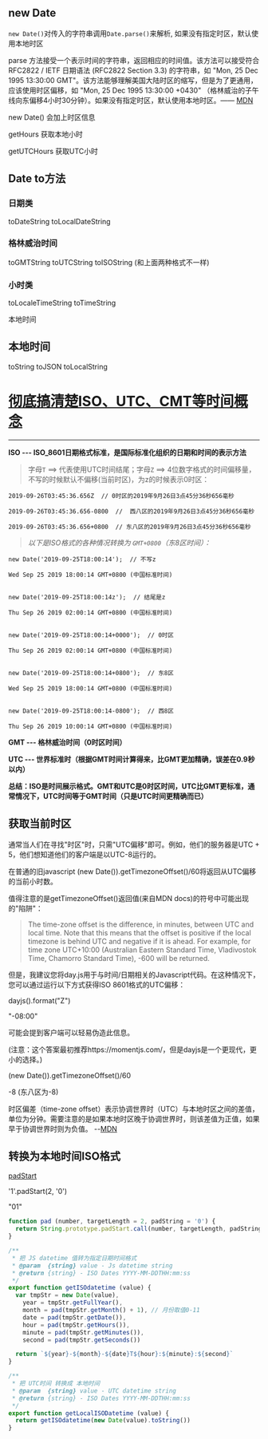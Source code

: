 ## new Date

`new Date()`对传入的字符串调用`Date.parse()`来解析, 如果没有指定时区，默认使用本地时区



parse 方法接受一个表示时间的字符串，返回相应的时间值。该方法可以接受符合 RFC2822 / IETF 日期语法 (RFC2822 Section 3.3) 的字符串，如 "Mon, 25 Dec 1995 13:30:00 GMT"。该方法能够理解美国大陆时区的缩写，但是为了更通用，应该使用时区偏移，如 "Mon, 25 Dec 1995 13:30:00 +0430" （格林威治的子午线向东偏移4小时30分钟）。如果没有指定时区，默认使用本地时区。—— [MDN](https://developer.mozilla.org/zh-CN/docs/Web/JavaScript/Reference/Global_Objects/Date/parse)



new Date() 会加上时区信息



getHours 获取本地小时

getUTCHours 获取UTC小时



## Date to方法

### 日期类

toDateString
toLocalDateString

### 格林威治时间

toGMTString
toUTCString
toISOString (和上面两种格式不一样)

### 小时类

toLocaleTimeString
toTimeString

本地时间

## 本地时间

toString
toJSON
toLocalString





# [彻底搞清楚ISO、UTC、CMT等时间概念](https://segmentfault.com/a/1190000022214868)

------

**ISO --- ISO_8601日期格式标准，是国际标准化组织的日期和时间的表示方法**

> 字母`T` ==> 代表使用UTC时间结尾；字母`Z` ==> 4位数字格式的时间偏移量，不写的时候默认不偏移(当前时区)，为z的时候表示0时区：

```
2019-09-26T03:45:36.656Z  // 0时区的2019年9月26日3点45分36秒656毫秒

2019-09-26T03:45:36.656-0800  //  西八区的2019年9月26日3点45分36秒656毫秒

2019-09-26T03:45:36.656+0800  // 东八区的2019年9月26日3点45分36秒656毫秒
```

> *以下是ISO格式的各种情况转换为 `GMT+0800`（东8区时间）：*

```
new Date('2019-09-25T18:00:14');  // 不写z

Wed Sep 25 2019 18:00:14 GMT+0800 (中国标准时间)


new Date('2019-09-25T18:00:14z');  // 结尾是z

Thu Sep 26 2019 02:00:14 GMT+0800 (中国标准时间)


new Date('2019-09-25T18:00:14+0000');  // 0时区

Thu Sep 26 2019 02:00:14 GMT+0800 (中国标准时间)


new Date('2019-09-25T18:00:14+0800');  // 东8区

Wed Sep 25 2019 18:00:14 GMT+0800 (中国标准时间)


new Date('2019-09-25T18:00:14-0800');  // 西8区

Thu Sep 26 2019 10:00:14 GMT+0800 (中国标准时间)
```

**GMT --- 格林威治时间（0时区时间）**

**UTC --- 世界标准时（根据GMT时间计算得来，比GMT更加精确，误差在0.9秒以内）**

**总结：ISO是时间展示格式。GMT和UTC是0时区时间，UTC比GMT更标准，通常情况下，UTC时间等于GMT时间（只是UTC时间更精确而已）**





## 获取当前时区

通常当人们在寻找"时区"时，只需"UTC偏移"即可。例如，他们的服务器是UTC + 5，他们想知道他们的客户端是以UTC-8运行的。

在普通的旧javascript (new Date()).getTimezoneOffset()/60将返回从UTC偏移的当前小时数。

值得注意的是getTimezoneOffset()返回值(来自MDN docs)的符号中可能出现的"陷阱"：

> The time-zone offset is the difference, in minutes, between UTC and local time. Note that this means that the offset is positive if the local timezone is behind UTC and negative if it is ahead. For example, for time zone UTC+10:00 (Australian Eastern Standard Time, Vladivostok Time, Chamorro Standard Time), -600 will be returned.

但是，我建议您将day.js用于与时间/日期相关的Javascript代码。在这种情况下，您可以通过运行以下方式获得ISO 8601格式的UTC偏移：

 dayjs().format("Z") 

"-08:00"

可能会提到客户端可以轻易伪造此信息。

(注意：这个答案最初推荐https://momentjs.com/，但是dayjs是一个更现代，更小的选择。)



(new Date()).getTimezoneOffset()/60

-8 (东八区为-8)



时区偏差（time-zone offset）表示协调世界时（UTC）与本地时区之间的差值，单位为分钟。需要注意的是如果本地时区晚于协调世界时，则该差值为正值，如果早于协调世界时则为负值。 --[MDN](https://developer.mozilla.org/zh-CN/docs/Web/JavaScript/Reference/Global_Objects/Date/getTimezoneOffset)





## 转换为本地时间ISO格式

[padStart](https://developer.mozilla.org/en-US/docs/Web/JavaScript/Reference/Global_Objects/String/padStart) 

'1'.padStart(2, '0')

"01"

```js
function pad (number, targetLength = 2, padString = '0') {
  return String.prototype.padStart.call(number, targetLength, padString)
}

/**
 * 把 JS datetime 值转为指定日期时间格式
 * @param  {string} value - Js datetime string
 * @return {string} - ISO Dates YYYY-MM-DDTHH:mm:ss
 */
export function getISOdatetime (value) {
  var tmpStr = new Date(value),
    year = tmpStr.getFullYear(),
    month = pad(tmpStr.getMonth() + 1), // 月份取值0-11
    date = pad(tmpStr.getDate()),
    hour = pad(tmpStr.getHours()),
    minute = pad(tmpStr.getMinutes()),
    second = pad(tmpStr.getSeconds())

  return `${year}-${month}-${date}T${hour}:${minute}:${second}`
}

/**
 * 把 UTC时间 转换成 本地时间
 * @param  {string} value - UTC datetime string
 * @return {string} - ISO Dates YYYY-MM-DDTHH:mm:ss
 */
export function getLocalISODatetime (value) {
  return getISOdatetime(new Date(value).toString())
}
```

